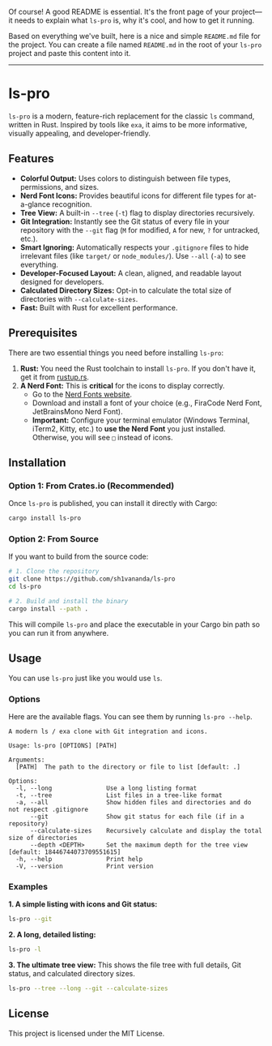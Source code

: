 Of course! A good README is essential. It's the front page of your project—it needs to explain what `ls-pro` is, why it's cool, and how to get it running.

Based on everything we've built, here is a nice and simple `README.md` file for the project. You can create a file named `README.md` in the root of your `ls-pro` project and paste this content into it.

---

# ls-pro

`ls-pro` is a modern, feature-rich replacement for the classic `ls` command, written in Rust. Inspired by tools like `exa`, it aims to be more informative, visually appealing, and developer-friendly.



## Features

*   **Colorful Output:** Uses colors to distinguish between file types, permissions, and sizes.
*   **Nerd Font Icons:** Provides beautiful icons for different file types for at-a-glance recognition.
*   **Tree View:** A built-in `--tree` (`-t`) flag to display directories recursively.
*   **Git Integration:** Instantly see the Git status of every file in your repository with the `--git` flag (`M` for modified, `A` for new, `?` for untracked, etc.).
*   **Smart Ignoring:** Automatically respects your `.gitignore` files to hide irrelevant files (like `target/` or `node_modules/`). Use `--all` (`-a`) to see everything.
*   **Developer-Focused Layout:** A clean, aligned, and readable layout designed for developers.
*   **Calculated Directory Sizes:** Opt-in to calculate the total size of directories with `--calculate-sizes`.
*   **Fast:** Built with Rust for excellent performance.

## Prerequisites

There are two essential things you need before installing `ls-pro`:

1.  **Rust:** You need the Rust toolchain to install `ls-pro`. If you don't have it, get it from [rustup.rs](https://rustup.rs/).
2.  **A Nerd Font:** This is **critical** for the icons to display correctly.
    *   Go to the [Nerd Fonts website](https://www.nerdfonts.com/font-downloads).
    *   Download and install a font of your choice (e.g., FiraCode Nerd Font, JetBrainsMono Nerd Font).
    *   **Important:** Configure your terminal emulator (Windows Terminal, iTerm2, Kitty, etc.) to **use the Nerd Font** you just installed. Otherwise, you will see `□` instead of icons.

## Installation

### Option 1: From Crates.io (Recommended)

Once `ls-pro` is published, you can install it directly with Cargo:
```bash
cargo install ls-pro
```

### Option 2: From Source

If you want to build from the source code:
```bash
# 1. Clone the repository
git clone https://github.com/sh1vananda/ls-pro
cd ls-pro

# 2. Build and install the binary
cargo install --path .
```
This will compile `ls-pro` and place the executable in your Cargo bin path so you can run it from anywhere.

## Usage

You can use `ls-pro` just like you would use `ls`.

### Options

Here are the available flags. You can see them by running `ls-pro --help`.

```
A modern ls / exa clone with Git integration and icons.

Usage: ls-pro [OPTIONS] [PATH]

Arguments:
  [PATH]  The path to the directory or file to list [default: .]

Options:
  -l, --long               Use a long listing format
  -t, --tree               List files in a tree-like format
  -a, --all                Show hidden files and directories and do not respect .gitignore
      --git                Show git status for each file (if in a repository)
      --calculate-sizes    Recursively calculate and display the total size of directories
      --depth <DEPTH>      Set the maximum depth for the tree view [default: 18446744073709551615]
  -h, --help               Print help
  -V, --version            Print version
```

### Examples

**1. A simple listing with icons and Git status:**
```bash
ls-pro --git
```

**2. A long, detailed listing:**
```bash
ls-pro -l
```


**3. The ultimate tree view:**
This shows the file tree with full details, Git status, and calculated directory sizes.
```bash
ls-pro --tree --long --git --calculate-sizes
```


## License
This project is licensed under the MIT License.